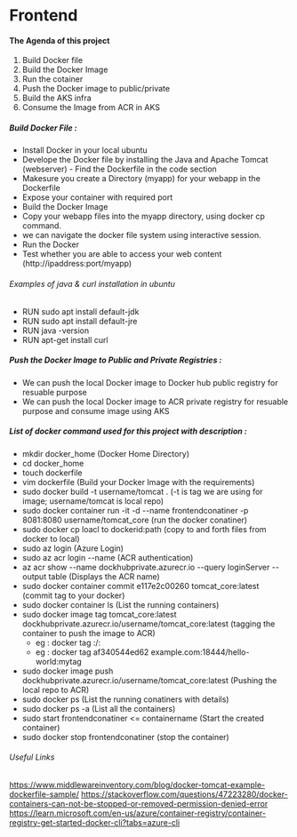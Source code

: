 # Frontend
#### The Agenda of this project 
1. Build Docker file
2. Build the Docker Image
3. Run the cotainer
4. Push the Docker image to public/private 
5. Build the AKS infra
6. Consume the Image from ACR in AKS
##### Build Docker File :
- Install Docker in your local ubuntu
- Develope the Docker file by installing the Java and Apache Tomcat (webserver) - Find the Dockerfile in the code section
- Makesure you create a Directory (myapp) for your webapp in the Dockerfile
- Expose your container with required port
- Build the Docker Image
- Copy your webapp files into the myapp directory, using docker cp command.
- we can navigate the docker file system using interactive session.
- Run the Docker
- Test whether you are able to access your web content (http://ipaddress:port/myapp)

###### Examples of java & curl installation in ubuntu
 - RUN sudo apt install default-jdk
 - RUN sudo apt install default-jre
 - RUN java -version
 - RUN apt-get install curl

##### Push the Docker Image to Public and Private Registries :
- We can push the local Docker image to Docker hub public registry for resuable purpose
- We can push the local Docker image to ACR private registry for resuable purpose and consume image using AKS

##### List of docker command used for this project with description :
- mkdir docker_home (Docker Home Directory)
- cd docker_home
- touch dockerfile
- vim dockerfile (Build your Docker Image with the requirements)
- sudo docker build -t username/tomcat . (-t is tag we are using for image; username/tomcat is local repo)
- sudo docker container run -it -d --name frontendconatiner -p 8081:8080 username/tomcat_core (run the docker conatiner)
- sudo docker cp loacl to dockerid:path (copy to and forth files from docker to local)
- sudo az login (Azure Login)
- sudo az acr login --name (ACR authentication)
- az acr show --name dockhubprivate.azurecr.io --query loginServer --output table (Displays the ACR name)
- sudo docker container commit e117e2c00260 tomcat_core:latest (commit tag to your docker)
- sudo docker container ls (List the running containers)
- sudo docker image tag tomcat_core:latest dockhubprivate.azurecr.io/username/tomcat_core:latest (tagging the container to push the image to ACR)
  - eg : docker tag <imageId or imageName> <hostname>:<repository-port>/<image>:<tag>
  - eg : docker tag af340544ed62 example.com:18444/hello-world:mytag
- sudo docker image push dockhubprivate.azurecr.io/username/tomcat_core:latest (Pushing the local repo to ACR)
- sudo docker ps (List the running conatiners with details)
- sudo docker ps -a (List all the containers)
- sudo start frontendconatiner <= containername (Start the created container)
- sudo docker stop frontendconatiner (stop the container)

###### Useful Links 
https://www.middlewareinventory.com/blog/docker-tomcat-example-dockerfile-sample/
https://stackoverflow.com/questions/47223280/docker-containers-can-not-be-stopped-or-removed-permission-denied-error
https://learn.microsoft.com/en-us/azure/container-registry/container-registry-get-started-docker-cli?tabs=azure-cli
